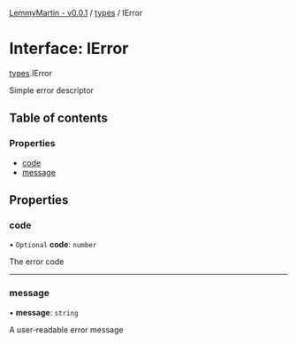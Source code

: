 [LemmyMartin - v0.0.1](../README.md) / [types](../modules/types.md) / IError

# Interface: IError

[types](../modules/types.md).IError

Simple error descriptor

## Table of contents

### Properties

- [code](types.IError.md#code)
- [message](types.IError.md#message)

## Properties

### code

• `Optional` **code**: `number`

The error code

___

### message

• **message**: `string`

A user-readable error message
